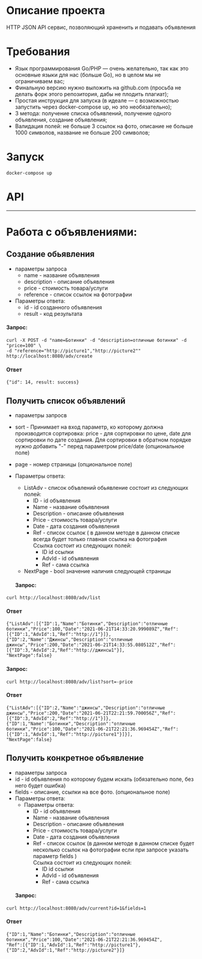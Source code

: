 # Описание проекта

HTTP JSON API сервис, позволяющий храненить и подавать объявления

# Требования 

+ Язык программирования Go/PHP — очень желательно, так как это основные языки для нас (больше Go), но в целом мы не ограничиваем вас;
+ Финальную версию нужно выложить на github.com (просьба не делать форк этого репозитория, дабы не плодить плагиат);
+ Простая инструкция для запуска (в идеале — с возможностью запустить через docker-compose up, но это необязательно);
+ 3 метода: получение списка объявлений, получение одного объявления, создание объявления;
+ Валидация полей: не больше 3 ссылок на фото, описание не больше 1000 символов, название не больше 200 символов;
# Запуск

```
docker-compose up
```

# API

---

# Работа с объявлениями:

## Создание обьявления

+ параметры запроса
  + name - название объявления
  + description - описание объявления
  + price - стоимость товара/услуги
  + reference - список ссылок на фотографии
+ Параметры ответа:
  + id - id созданного объявления 
  + result - код результата
 
#### Запрос:
```
curl -X POST -d "name=Ботинки" -d "description=отличные ботинки" -d "price=100" \
-d "reference="http://picture1","http://picture2"" http://localhost:8080/adv/create
```
 
 #### Ответ
 
 ```
 {"id": 14, result: success}
 ```
 
 ## Получить список объявлений
 
 + параметры запросв
  + sort - Принимает на вход параметр, ко которому должна производится сортировка: price - для сортировки по цене, date для сортировки по дате создания. Для сортировки в обратном порядке нужно добавить "-" перед параметром price/date (опциональное поле)
  + page - номер страницы (опциональное поле)
+ Параметры ответа:
  + ListAdv - список объвлений
  обьявление состоит из следующих полей:
    + ID - id объявления
    + Name - название объявления
    + Description - описание объявления
    + Price - стоимость товара/услуги
    + Date - дата создания объявления
    + Ref - список ссылок ( в данном методе в данном списке всегда будет только главная ссылка на фотография <br> Ссылка состоит из следующих полей:
      + ID id ссылки
      + AdvId - id объявления
      + Ref - сама ссылка
  + NextPage - bool значение наличия следующей страницы
  
  #### Запрос:
```
curl http://localhost:8080/adv/list
```
 
 #### Ответ
 
 ```
{"ListAdv":[{"ID":1,"Name":"Ботинки","Description":"отличные ботинки","Price":100,"Date":"2021-06-21T14:33:20.999089Z","Ref":[{"ID":1,"AdvId":1,"Ref":"http://1"}]},
{"ID":2,"Name":"Джинсы","Description":"отличные джинсы","Price":200,"Date":"2021-06-21T14:33:55.080512Z","Ref":[{"ID":3,"AdvId":2,"Ref":"http://джинсы1"}],
"NextPage":false}
 ```

 #### Запрос:
```
curl http://localhost:8080/adv/list?sort=-price
```
 
 #### Ответ
 
 ```
{"ListAdv":[{"ID":2,"Name":"джинсы","Description":"отличные джинсы","Price":200,"Date":"2021-06-21T22:21:59.700056Z","Ref":[{"ID":3,"AdvId":2,"Ref":"http://1"}]},
{"ID":1,"Name":"Ботинки","Description":"отличные ботинки","Price":100,"Date":"2021-06-21T22:21:36.969454Z","Ref":[{"ID":1,"AdvId":1,"Ref":"http://picture1"}]}],
"NextPage":false}
 ```
 
 ## Получить конкретное объявление
 
 + параметры запроса
  + id - id объявления по которому будем искать (обязательно поле, без него будет ошибка)
  + fields -  описание, ссылки на все фото. (опциональное поле)
+ Параметры ответа:
  + Параметры ответа:
    + ID - id объявления
    + Name - название объявления
    + Description - описание объявления
    + Price - стоимость товара/услуги
    + Date - дата создания объявления
    + Ref - список ссылок (в данном методе в данном списке будет несколько ссылок на фотографии если при запросе указать параметр fields )<br> Ссылка состоит из следующих полей:
      + ID id ссылки
      + AdvId - id объявления
      + Ref - сама ссылка
  #### Запрос:
```
curl http://localhost:8080/adv/current?id=1&fields=1
```
 
 #### Ответ
 
 ```
{"ID":1,"Name":"Ботинки","Description":"отличные ботинки","Price":100,"Date":"2021-06-21T22:21:36.969454Z",
"Ref":[{"ID":1,"AdvId":1,"Ref":"http://picture1"},{"ID":2,"AdvId":1,"Ref":"http://picture2"}]} 
 ```
